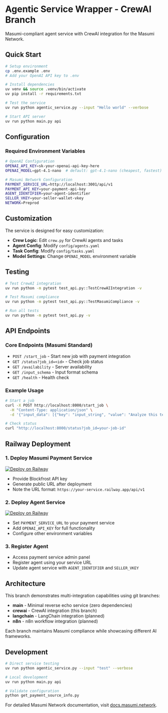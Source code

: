 # Agentic Service Wrapper - CrewAI Branch

Masumi-compliant agent service with CrewAI integration for the Masumi Network.

## Quick Start

```bash
# Setup environment
cp .env.example .env
# Add your OpenAI API key to .env

# Install dependencies
uv venv && source .venv/bin/activate
uv pip install -r requirements.txt

# Test the service
uv run python agentic_service.py --input "Hello world" --verbose

# Start API server
uv run python main.py api
```

## Configuration

### Required Environment Variables

```bash
# OpenAI Configuration
OPENAI_API_KEY=sk-your-openai-api-key-here
OPENAI_MODEL=gpt-4.1-nano  # default: gpt-4.1-nano (cheapest, fastest)

# Masumi Network Configuration
PAYMENT_SERVICE_URL=http://localhost:3001/api/v1
PAYMENT_API_KEY=your-payment-api-key
AGENT_IDENTIFIER=your-agent-identifier
SELLER_VKEY=your-seller-wallet-vkey
NETWORK=Preprod
```

## Customization

The service is designed for easy customization:

- **Crew Logic**: Edit `crew.py` for CrewAI agents and tasks
- **Agent Config**: Modify `config/agents.yaml` 
- **Task Config**: Modify `config/tasks.yaml`
- **Model Settings**: Change `OPENAI_MODEL` environment variable

## Testing

```bash
# Test CrewAI integration
uv run python -m pytest test_api.py::TestCrewAIIntegration -v

# Test Masumi compliance
uv run python -m pytest test_api.py::TestMasumiCompliance -v

# Run all tests
uv run python -m pytest test_api.py -v
```

## API Endpoints

### Core Endpoints (Masumi Standard)

- `POST /start_job` - Start new job with payment integration
- `GET /status?job_id=<id>` - Check job status
- `GET /availability` - Server availability
- `GET /input_schema` - Input format schema
- `GET /health` - Health check

### Example Usage

```bash
# Start a job
curl -X POST http://localhost:8000/start_job \
  -H "Content-Type: application/json" \
  -d '{"input_data": [{"key": "input_string", "value": "Analyze this text"}]}'

# Check status
curl "http://localhost:8000/status?job_id=your-job-id"
```

## Railway Deployment

### 1. Deploy Masumi Payment Service

[![Deploy on Railway](https://railway.com/button.svg)](https://railway.com/deploy/masumi-payment-service-official?referralCode=padierfind)

- Provide Blockfrost API key
- Generate public URL after deployment
- Note the URL format: `https://your-service.railway.app/api/v1`

### 2. Deploy Agent Service

[![Deploy on Railway](https://railway.com/button.svg)](https://railway.com/deploy/masumi-compliant-service-api-official?referralCode=padierfind)

- Set `PAYMENT_SERVICE_URL` to your payment service
- Add `OPENAI_API_KEY` for full functionality
- Configure other environment variables

### 3. Register Agent

- Access payment service admin panel
- Register agent using your service URL
- Update agent service with `AGENT_IDENTIFIER` and `SELLER_VKEY`

## Architecture

This branch demonstrates multi-integration capabilities using git branches:

- **main** - Minimal reverse echo service (zero dependencies)
- **crewai** - CrewAI integration (this branch)  
- **langchain** - LangChain integration (planned)
- **n8n** - n8n workflow integration (planned)

Each branch maintains Masumi compliance while showcasing different AI frameworks.

## Development

```bash
# Direct service testing
uv run python agentic_service.py --input "test" --verbose

# Local development
uv run python main.py api

# Validate configuration
python get_payment_source_info.py
```

For detailed Masumi Network documentation, visit [docs.masumi.network](https://docs.masumi.network/).